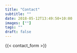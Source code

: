 ```yaml
---
title: "Contact"
subtitle: ""
date: 2018-05-12T13:49:50+10:00
images: [""]
tags: ""
draft: false
---
```

{{< contact_form >}}
